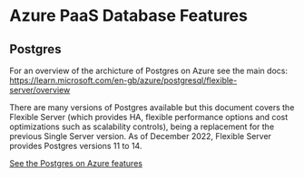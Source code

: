# Azure PaaS Database Features

## Postgres
For an overview of the archicture of Postgres on Azure see the main docs:  
https://learn.microsoft.com/en-gb/azure/postgresql/flexible-server/overview  

There are many versions of Postgres available but this document covers the Flexible Server (which provides HA, flexible performance options and cost optimizations such as scalability controls), being a replacement for the previous Single Server version.  As of December 2022, Flexible Server provides Postgres versions 11 to 14.  

[See the Postgres on Azure features](azure_postgres_features.md)


